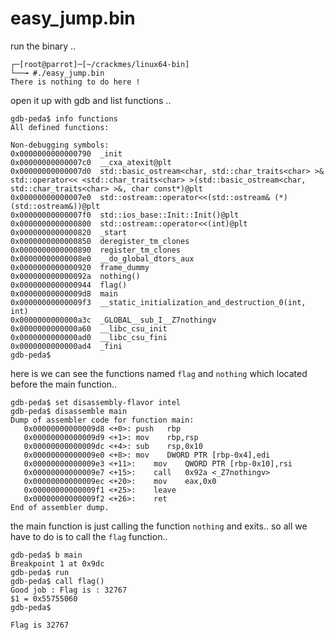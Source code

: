 # easy_jump.bin

run the binary ..

```assembly
┌─[root@parrot]─[~/crackmes/linux64-bin]
└──╼ #./easy_jump.bin 
There is nothing to do here !
```

open it up with gdb and list functions ..
```assembly
gdb-peda$ info functions 
All defined functions:

Non-debugging symbols:
0x0000000000000790  _init
0x00000000000007c0  __cxa_atexit@plt
0x00000000000007d0  std::basic_ostream<char, std::char_traits<char> >& std::operator<< <std::char_traits<char> >(std::basic_ostream<char, std::char_traits<char> >&, char const*)@plt
0x00000000000007e0  std::ostream::operator<<(std::ostream& (*)(std::ostream&))@plt
0x00000000000007f0  std::ios_base::Init::Init()@plt
0x0000000000000800  std::ostream::operator<<(int)@plt
0x0000000000000820  _start
0x0000000000000850  deregister_tm_clones
0x0000000000000890  register_tm_clones
0x00000000000008e0  __do_global_dtors_aux
0x0000000000000920  frame_dummy
0x000000000000092a  nothing()
0x0000000000000944  flag()
0x00000000000009d8  main
0x00000000000009f3  __static_initialization_and_destruction_0(int, int)
0x0000000000000a3c  _GLOBAL__sub_I__Z7nothingv
0x0000000000000a60  __libc_csu_init
0x0000000000000ad0  __libc_csu_fini
0x0000000000000ad4  _fini
gdb-peda$ 
```
here is we can see the functions named ```flag``` and ```nothing``` which located before the main function..
```assembly
gdb-peda$ set disassembly-flavor intel
gdb-peda$ disassemble main
Dump of assembler code for function main:
   0x00000000000009d8 <+0>:	push   rbp
   0x00000000000009d9 <+1>:	mov    rbp,rsp
   0x00000000000009dc <+4>:	sub    rsp,0x10
   0x00000000000009e0 <+8>:	mov    DWORD PTR [rbp-0x4],edi
   0x00000000000009e3 <+11>:	mov    QWORD PTR [rbp-0x10],rsi
   0x00000000000009e7 <+15>:	call   0x92a <_Z7nothingv>
   0x00000000000009ec <+20>:	mov    eax,0x0
   0x00000000000009f1 <+25>:	leave  
   0x00000000000009f2 <+26>:	ret    
End of assembler dump.
```
the main function is just calling the function ```nothing``` and exits.. so all we have to do is to call the ```flag``` function..

```assembly
gdb-peda$ b main
Breakpoint 1 at 0x9dc
gdb-peda$ run
gdb-peda$ call flag() 
Good job : Flag is : 32767
$1 = 0x55755060
gdb-peda$ 
```
``` Flag is 32767 ```

